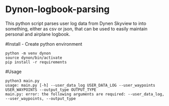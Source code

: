 # Dynon-logbook-parsing
This python script parses user log data from Dynen Skyview to into something, either as csv or json, that can be used to easily maintain personal and airplane logbook. 

#Install - Create python environment 
```
python -m venv dynon
source dynon/bin/activate
pip install -r requirements
```

#Usage
```
python3 main.py 
usage: main.py [-h] --user_data_log USER_DATA_LOG --user_waypoints USER_WAYPOINTS --output_type OUTPUT_TYPE
main.py: error: the following arguments are required: --user_data_log, --user_waypoints, --output_type
```
